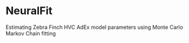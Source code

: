 # NeuralFit
Estimating Zebra Finch HVC AdEx model parameters using Monte Carlo Markov Chain fitting
